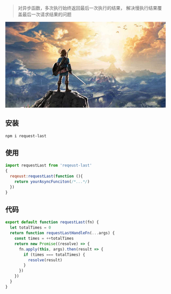 > 对异步函数，多次执行始终返回最后一次执行的结果，
解决慢执行结果覆盖最后一次请求结果的问题

![my love](./logo.png)   

## 安装
```
npm i request-last
```

## 使用  

```js
import requestLast from 'reqeust-last'   
{
  reqeust:requestLast(function (){
    return yourAsyncFunciton(/*...*/) 
  })
}
```

## 代码

```js
export default function requestLast(fn) {
  let totalTimes = 0
  return function requestLastHandleFn(...args) {
    const times = ++totalTimes
    return new Promise((resolve) => {
      fn.apply(this, args).then(result => {
        if (times === totalTimes) {
          resolve(result)
        }
      })
    })
  }
} 
``` 
 
